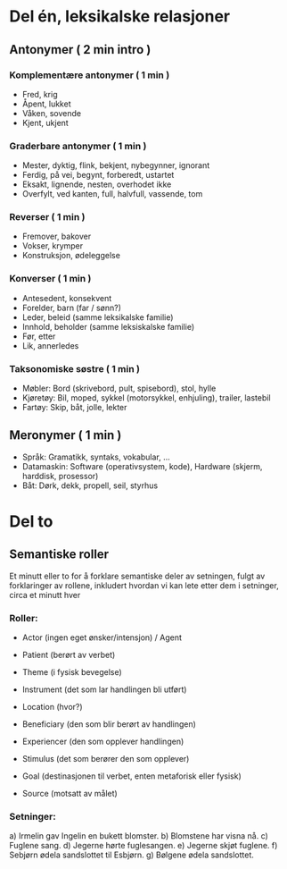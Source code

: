 
# Del én, leksikalske relasjoner

## Antonymer  ( 2 min intro )

### Komplementære antonymer  ( 1 min )
- Fred, krig
- Åpent, lukket
- Våken, sovende
- Kjent, ukjent

### Graderbare antonymer  ( 1 min )
- Mester, dyktig, flink, bekjent, nybegynner, ignorant
- Ferdig, på vei, begynt, forberedt, ustartet
- Eksakt, lignende, nesten, overhodet ikke
- Overfylt, ved kanten, full, halvfull, vassende, tom

### Reverser  ( 1 min )
- Fremover, bakover
- Vokser, krymper
- Konstruksjon, ødeleggelse
 
### Konverser  ( 1 min )
- Antesedent, konsekvent
- Forelder, barn  (far / sønn?)
- Leder, beleid  (samme leksikalske familie)
- Innhold, beholder  (samme leksiskalske familie)
- Før, etter
- Lik, annerledes

### Taksonomiske søstre  ( 1 min )
- Møbler: Bord (skrivebord, pult, spisebord), stol, hylle
- Kjøretøy: Bil, moped, sykkel (motorsykkel, enhjuling), trailer, lastebil
- Fartøy: Skip, båt, jolle, lekter


## Meronymer  ( 1 min )
- Språk: Gramatikk, syntaks, vokabular, ...
- Datamaskin: Software (operativsystem, kode), Hardware (skjerm, harddisk, prosessor)
- Båt: Dørk, dekk, propell, seil, styrhus


# Del to

## Semantiske roller

Et minutt eller to for å forklare semantiske deler av setningen, fulgt av forklaringer av rollene, inkludert hvordan vi kan lete etter dem i setninger, circa et minutt hver

### Roller:
- Actor (ingen eget ønsker/intensjon) / Agent
- Patient (berørt av verbet)
- Theme (i fysisk bevegelse)

- Instrument (det som lar handlingen bli utført)
- Location (hvor?)

- Beneficiary (den som blir berørt av handlingen)
- Experiencer (den som opplever handlingen)
- Stimulus (det som berører den som opplever)

- Goal (destinasjonen til verbet, enten metaforisk eller fysisk)
- Source (motsatt av målet)

### Setninger:
a) Irmelin gav Ingelin en bukett blomster.
b) Blomstene har visna nå.
c) Fuglene sang.
d) Jegerne hørte fuglesangen.
e) Jegerne skjøt fuglene.
f) Sebjørn ødela sandslottet til Esbjørn.
g) Bølgene ødela sandslottet.

